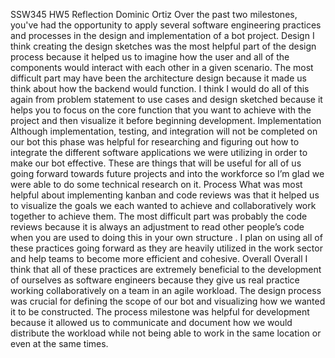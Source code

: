 ﻿SSW345 HW5 Reflection
Dominic Ortiz 
Over the past two milestones, you've had the opportunity to apply several software engineering practices and processes in the design and implementation of a bot project.
Design
I think creating the design sketches was the most helpful part of the design process because it helped us to imagine how the user and all of the components would interact with each other in a given scenario. The most difficult part may have been the architecture design because it made us think about how the backend would function. I think I would do all of this again from problem statement to use cases and design sketched because it helps you to focus on the core function that you want to achieve with the project and then visualize it before beginning development. 
Implementation
Although implementation, testing, and integration will not be completed on our bot this phase was helpful for researching and figuring out how to integrate the different software applications we were utilizing in order to make our bot effective. These are things that will be useful for all of us going forward towards future projects and into the workforce so I’m glad we were able to do some technical research on it. 
Process
What was most helpful about implementing kanban and code reviews was that it helped us to visualize the goals we each wanted to achieve and collaboratively work together to achieve them. The most difficult part was probably the code reviews because it is always an adjustment to read other people’s code when you are used to doing this in your own structure . I plan on using all of these practices going forward as they are heavily utilized in the work sector and help teams to become more efficient and cohesive. 
Overall
Overall I think that all of these practices are extremely beneficial to the development of ourselves as software engineers because they give us real practice working collaboratively on a team in an agile workload. The design process was crucial for defining the scope of our bot and visualizing how we wanted it to be constructed. The process milestone was helpful for development because it allowed us to communicate and document how we would distribute the workload while not being able to work in the same location or even at the same times.